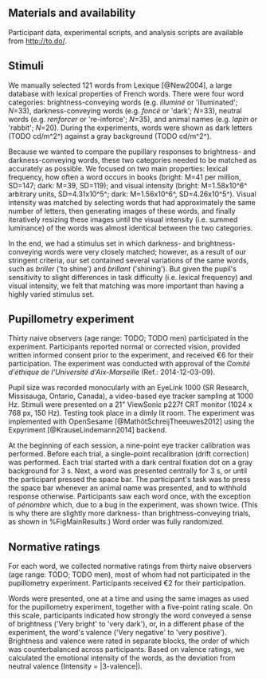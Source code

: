 ## Materials and availability

Participant data, experimental scripts, and analysis scripts are available from <http://to.do/>.

## Stimuli

We manually selected 121 words from Lexique [@New2004], a large database with lexical properties of French words. There were four word categories: brightness-conveying words (e.g. *illuminé* or 'illuminated'; *N*=33), darkness-conveying words (e.g. *foncé* or 'dark'; *N*=33), neutral words (e.g. *renforcer* or 're-inforce'; *N*=35), and animal names (e.g. *lapin* or 'rabbit'; *N*=20). During the experiments, words were shown as dark letters (TODO cd/m^2^) against a gray background (TODO cd/m^2^).

Because we wanted to compare the pupillary responses to brightness- and darkness-conveying words, these two categories needed to be matched as accurately as possible. We focused on two main properties: lexical frequency, how often a word occurs in books (bright: M=41 per million, SD=147; dark: M=39, SD=119); and visual intensity (bright: M=1.58x10^6^ arbitrary units, SD=4.31x10^5^; dark: M=1.56x10^6^, SD=4.26x10^5^). Visual intensity was matched by selecting words that had approximately the same number of letters, then generating images of these words, and finally iteratively resizing these images until the visual intensity (i.e. summed luminance) of the words was almost identical between the two categories.

In the end, we had a stimulus set in which darkness- and brightness-conveying words were very closely matched; however, as a result of our stringent criteria, our set contained several variations of the same words, such as *briller* ('to shine') and *brillant* ('shining'). But given the pupil's sensitivity to slight differences in task difficulty (i.e. lexical frequency) and visual intensity, we felt that matching was more important than having a highly varied stimulus set.

## Pupillometry experiment

Thirty naive observers (age range: TODO; TODO men) participated in the experiment. Participants reported normal or corrected vision, provided written informed consent prior to the experiment, and received €6 for their participation. The experiment was conducted with approval of the *Comité d'éthique de l'Université d'Aix-Marseille* (Ref.: 2014-12-03-09).

Pupil size was recorded monocularly with an EyeLink 1000 (SR Research, Missisauga, Ontario, Canada), a video-based eye tracker sampling at 1000 Hz. Stimuli were presented on a 21" ViewSonic p227f CRT monitor (1024 x 768 px, 150 Hz). Testing took place in a dimly lit room. The experiment was implemented with OpenSesame [@MathôtSchreijTheeuwes2012] using the Expyriment [@KrauseLindemann2014] backend.

At the beginning of each session, a nine-point eye tracker calibration was performed. Before each trial, a single-point recalibration (drift correction) was performed. Each trial started with a dark central fixation dot on a gray background for 3 s. Next, a word was presented centrally for 3 s, or until the participant pressed the space bar. The participant's task was to press the space bar whenever an animal name was presented, and to withhold response otherwise. Participants saw each word once, with the exception of *pénombre* which, due to a bug in the experiment, was shown twice. (This is why there are slightly more darkness- than brightness-conveying trials, as shown in %FigMainResults.) Word order was fully randomized.

## Normative ratings

For each word, we collected normative ratings from thirty naive observers (age range: TODO; TODO men), most of whom had not participated in the pupillometry experiment. Participants received €2 for their participation.

Words were presented, one at a time and using the same images as used for the pupillometry experiment, together with a five-point rating scale. On this scale, participants indicated how strongly the word conveyed a sense of brightness ('Very bright' to 'very dark'), or, in a different phase of the experiment, the word's valence ('Very negative' to 'very positive'). Brightness and valence were rated in separate blocks, the order of which was counterbalanced across participants. Based on valence ratings, we calculated the emotional intensity of the words, as the deviation from neutral valence (Intensity = |3-valence|).

